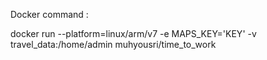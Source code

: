 Docker command :

docker run --platform=linux/arm/v7 -e MAPS_KEY='KEY' -v travel_data:/home/admin muhyousri/time_to_work
